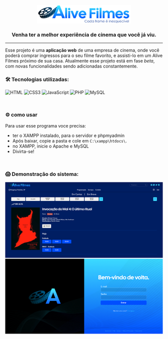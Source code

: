 <p align="center">
  <a href="https://github.com/pondianxz/Alive-Filmes-web">
    <img src="DESIGN/logo.png" width="300"/>
  </a>
</p>

<h3 align="center">
  <strong>Venha ter a melhor experiência de cinema que você já viu.</strong>
</h3>
<hr>

Esse projeto é uma **aplicação web** de uma empresa de cinema, onde você poderá comprar ingressos para o seu filme favorito, e assisti-lo em um Alive Filmes próximo de sua casa. Atualmente esse projeto está em fase *beta*, com novas funcionalidades sendo adicionadas constantemente.

### 🛠 Tecnologias utilizadas:

![HTML](https://img.shields.io/badge/HTML5-E34F26?logo=html5&logoColor=white&style=for-the-badge)
![CSS3](https://img.shields.io/badge/CSS3-1572B6?logo=css3&logoColor=white&style=for-the-badge)
![JavaScript](https://img.shields.io/badge/JavaScript-F7DF1E?logo=javascript&logoColor=black&style=for-the-badge)
![PHP](https://img.shields.io/badge/PHP-777BB4?logo=php&logoColor=white&style=for-the-badge)
![MySQL](https://img.shields.io/badge/MySQL-4479A1?logo=mysql&logoColor=white&style=for-the-badge)

<br>

### ⚙ como usar
Para usar esse programa voce precisa:
- ter o XAMPP instalado, para o servidor e phpmyadmin
- Após baixar, copie a pasta e cole em ```C:\xampp\htdocs\```.
- no XAMPP, inicie o Apache e MySQL
- Divirta-se!

<br>

### 😱 Demonstração do sistema:
<img src="DESIGN/demonstracao1.png"/>
<img src="DESIGN/demonstracao2.png"/>
